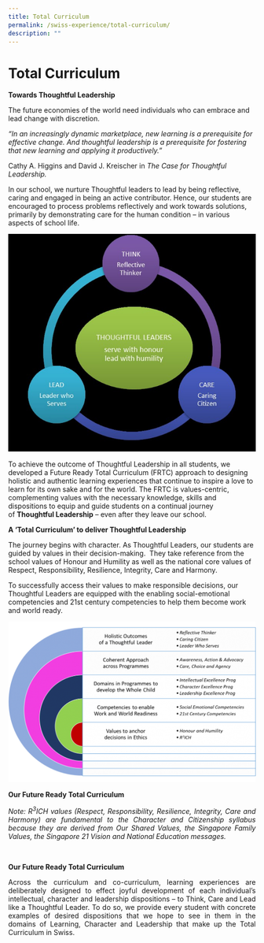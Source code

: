 ```yaml
---
title: Total Curriculum
permalink: /swiss-experience/total-curriculum/
description: ""
---
```

# Total Curriculum

**Towards Thoughtful Leadership**

The future economies of the world need individuals who can embrace and lead change with discretion.

_“In an increasingly dynamic marketplace, new learning is a prerequisite for effective change. And thoughtful leadership is a prerequisite for fostering that new learning and applying it productively.”_

Cathy A. Higgins and David J. Kreischer in _The Case for Thoughtful Leadership._

In our school, we nurture Thoughtful leaders to lead by being reflective, caring and engaged in being an active contributor. Hence, our students are encouraged to process problems reflectively and work towards solutions, primarily by demonstrating care for the human condition – in various aspects of school life.

![](/images/Swiss%20Experience/Total%20Curriculum/Mini-Website-Update1.jpg)

To achieve the outcome of Thoughtful Leadership in all students, we developed a Future Ready Total Curriculum (FRTC) approach to designing holistic and authentic learning experiences that continue to inspire a love to learn for its own sake and for the world. The FRTC is values-centric, complementing values with the necessary knowledge, skills and dispositions to equip and guide students on a continual journey of **Thoughtful Leadership** – even after they leave our school. 

**A ‘Total Curriculum’ to deliver Thoughtful Leadership**

The journey begins with character. As Thoughtful Leaders, our students are guided by values in their decision-making.  They take reference from the school values of Honour and Humility as well as the national core values of Respect, Responsibility, Resilience, Integrity, Care and Harmony.

To successfully access their values to make responsible decisions, our Thoughtful Leaders are equipped with the enabling social-emotional competencies and 21st century competencies to help them become work and world ready.

![](/images/Swiss%20Experience/Total%20Curriculum/Mini-Website-Update2.png)

**Our Future Ready Total Curriculum**

<p style="text-align: justify;"><i>Note: R<sup>3</sup>ICH values (Respect, Responsibility, Resilience, Integrity, Care and Harmony) are fundamental to the Character and Citizenship syllabus because they are derived from Our Shared Values, the Singapore Family Values, the Singapore 21 Vision and National Education messages.</i></p>   

**Our Future Ready Total Curriculum**

<p style="text-align: justify;">Across the curriculum and co-curriculum, learning experiences are deliberately designed to effect joyful development of each individual’s intellectual, character and leadership dispositions – to Think, Care and Lead like a Thoughtful Leader. To do so, we provide every student with concrete examples of desired dispositions that we hope to see in them in the domains of Learning, Character and Leadership that make up the Total Curriculum in Swiss.</p>